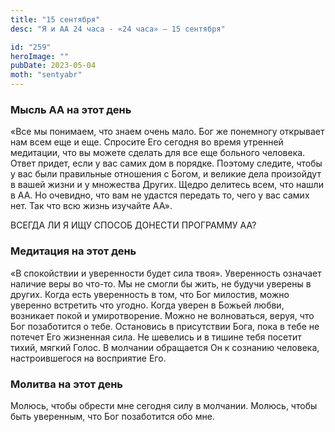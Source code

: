 ```yaml
---
title: "15 сентября"
desc: "Я и АА 24 часа - «24 часа» — 15 сентября"

id: "259"
heroImage: ""
pubDate: 2023-05-04
moth: "sentyabr"
---
```


### Мысль АА на этот день

«Все мы понимаем, что знаем очень мало. Бог же понемногу открывает нам всем
еще и еще. Спросите Его сегодня во время утренней медитации, что вы можете
сделать для все еще больного человека. Ответ придет, если у вас самих дом в
порядке. Поэтому следите, чтобы у вас были правильные отношения с Богом, и
великие дела произойдут в вашей жизни и у множества Других. Щедро делитесь
всем, что нашли в АА. Но очевидно, что вам не удастся передать то, чего у вас
самих нет. Так что всю жизнь изучайте АА».

ВСЕГДА ЛИ Я ИЩУ СПОСОБ ДОНЕСТИ ПРОГРАММУ АА?

### Медитация на этот день

«В спокойствии и уверенности будет сила твоя». Уверенность означает наличие
веры во что-то. Мы не смогли бы жить, не будучи уверены в других. Когда есть
уверенность в том, что Бог милостив, можно уверенно встретить что угодно.
Когда уверен в Божьей любви, возникает покой и умиротворение. Можно не
волноваться, веруя, что Бог позаботится о тебе. Остановись в присутствии Бога,
пока в тебе не потечет Его жизненная сила. Не шевелись и в тишине тебя посетит
тихий, мягкий Голос. В молчании обращается Он к сознанию человека,
настроившегося на восприятие Его.

### Молитва на этот день

Молюсь, чтобы обрести мне сегодня силу в молчании. Молюсь, чтобы быть
уверенным, что Бог позаботится обо мне.
